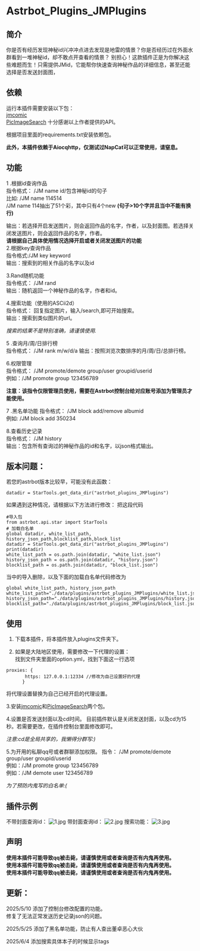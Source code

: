 # Astrbot_Plugins_JMPlugins
## 简介
你是否有经历发现神秘id兴冲冲点进去发现是地雷的情景？你是否经历过在外面水群看到一堆神秘id，却不敢点开查看的情景？
别担心！这款插件正是为你解决这些难题而生！只需提供JMid，它能帮你快速查询神秘作品的详细信息，甚至还能选择是否发送封面图，

## 依赖
运行本插件需要安装以下包：  
[jmcomic](https://github.com/hect0x7/JMComic-Crawler-Python)  
[PicImageSearch](https://github.com/kitUIN/PicImageSearch)
十分感谢以上作者提供的API。

根据项目里面的requirements.txt安装依赖包。

**此外，本插件依赖于Aiocqhttp，仅测试过NapCat可以正常使用，请窒息。**

## 功能
1 .根据id查询作品  
指令格式： /JM name id/包含神秘id的句子  
   比如: /JM name 114514  
        /JM name 114抽出了51个彩，其中只有4个new **(句子>10个字并且当中不能有换行)**

输出：若选择开启发送图片，则会返回作品的名字，作者，以及封面图。若选择关闭发送图片，则会返回作品的名字，作者。  
**请根据自己具体使用情况选择开启或者关闭发送图片的功能**  
2.根据key查询作品   
指令格式:/JM key keyword  
输出：搜索到的相关作品的名字以及id

3.Rand随机功能  
指令格式： /JM rand  
输出：随机返回一个神秘作品的名字，作者和id。

4.搜索功能（使用的ASCii2d）  
指令格式： 回复指定图片，输入/search,即可开始搜索。  
输出：搜索到类似图片的url。  

*搜索的结果不是特别准确，请谨慎使用.*

5 .查询月/周/日排行榜  
指令格式： /JM rank m/w/d/a
输出：按照浏览次数排序的月/周/日/总排行榜。

6.权限管理  
指令格式： /JM promote/demote group/user groupid/userid    
例如：/JM promote group 123456789 

**注意：该指令仅限管理员使用，需要在Astrbot控制台给对应账号添加为管理员才能使用。**


7 .黑名单功能
指令格式： /JM block add/remove albumid  
例如:  /JM block add 350234

8.查看历史记录  
指令格式： /JM history  
输出：包含所有查询过的神秘作品的id和名字，以json格式输出。  

## 版本问题：
若您的astrbot版本比较早，可能没有此函数：
```
datadir = StarTools.get_data_dir("astrbot_plugins_JMPlugins")
```
如果遇到这种情况，请根据以下方法进行修改：
把这段代码
```
#导入包
from astrbot.api.star import StarTools
# 加载白名单
global datadir, white_list_path, history_json_path,blocklist_path,block_list
datadir = StarTools.get_data_dir("astrbot_plugins_JMPlugins")
print(datadir)
white_list_path = os.path.join(datadir, "white_list.json")
history_json_path = os.path.join(datadir, "history.json")
blocklist_path = os.path.join(datadir, "block_list.json")
```
当中的导入删除，以及下面的加载白名单代码修改为
```
global white_list_path, history_json_path
white_list_path="./data/plugins/astrbot_plugins_JMPlugins/white_list.json"
history_json_path="./data/plugins/astrbot_plugins_JMPlugins/history.json"
blocklist_path="./data/plugins/astrbot_plugins_JMPlugins/block_list.json"
```

## 使用
1. 下载本插件，将本插件放入plugins文件夹下。

2. 如果是大陆地区使用，需要修改一下代理的设置：    
找到文件夹里面的option.yml，找到下面这一行选项
``` 
proxies: {
       https: 127.0.0.1:12334 //修改为自己设置好的代理
      }
```
将代理设置替换为自己已经开启的代理设置。

3.安装[jmcomic](https://github.com/hect0x7/JMComic-Crawler-Python)和[PicImageSearch](https://github.com/kitUIN/PicImageSearch)两个包。

4.设置是否发送封面以及cd时间。
目前插件默认是关闭发送封面，以及cd为15秒。若需要更改，在插件控制台里面修改即可。

*注意:cd是全局共享的，我懒得分群写:)*

5.为开用的私聊qq号或者群聊添加权限。
指令： /JM promote/demote group/user groupid/userid  
    例如：/JM promote group 123456789   
    例如：/JM demote user 123456789  

*为了预防内鬼写的白名单:(*

## 插件示例
不带封面查询id：
![1.jpg](1.jpg)
带封面查询id：
![2.jpg](2.jpg)
搜索功能：
![3.jpg](3.jpg)

## 声明
**使用本插件可能导致qq被击毙，请谨慎使用或者查询是否有内鬼再使用。**  
**使用本插件可能导致qq被击毙，请谨慎使用或者查询是否有内鬼再使用。**  
**使用本插件可能导致qq被击毙，请谨慎使用或者查询是否有内鬼再使用。**  


## 更新：
2025/5/10
添加了控制台修改配置的功能。  
修复了无法正常发送历史记录json的问题。

2025/5/25
添加了黑名单功能，防止有人查出董卓恶心大伙

2025/6/4
添加搜索具体本子的时候显示tags

